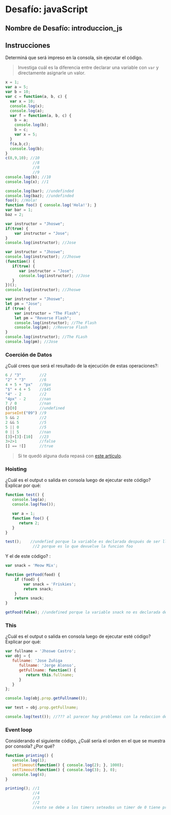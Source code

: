 # Desafío: javaScript

## Nombre de Desafío: introduccion_js

## Instrucciones

Determiná que será impreso en la consola, sin ejecutar el código.

> Investiga cuál es la diferencia entre declarar una variable con `var` y directamente asignarle un valor.

```javascript
x = 1;
var a = 5;
var b = 10;
var c = function(a, b, c) {
  var x = 10;
  console.log(x);
  console.log(a); 
  var f = function(a, b, c) {
    b = a;
    console.log(b);
    b = c;
    var x = 5;
  }
  f(a,b,c);
  console.log(b);
}
c(8,9,10); //10
            //8
            //8
            //9
console.log(b); //10
console.log(x); //1
```

```javascript
console.log(bar); //undefinded
console.log(baz); //undefinded
foo(); //Hola!
function foo() { console.log('Hola!'); }
var bar = 1;
baz = 2;
```

```javascript
var instructor = "Jhoswe";
if(true) {
    var instructor = "Jose";
}
console.log(instructor); //Jose
```

```javascript
var instructor = "Jhoswe";
console.log(instructor); //Jhoswe
(function() {
   if(true) {
      var instructor = "Jose";
      console.log(instructor); //Jose
   }
})();
console.log(instructor); //Jhoswe
```

```javascript
var instructor = "Jhoswe";
let pm = "Jose";
if (true) {
    var instructor = "The Flash";
    let pm = "Reverse Flash";
    console.log(instructor); //The Flash
    console.log(pm); //Reverse Flash
}
console.log(instructor); //The FLash
console.log(pm); //Jose
```
### Coerción de Datos

¿Cuál crees que será el resultado de la ejecución de estas operaciones?:

```javascript
6 / "3"        //2
"2" * "3"      //6
4 + 5 + "px"   //9px
"$" + 4 + 5    //$45
"4" - 2        //2
"4px" - 2      //nan
7 / 0          //nan
{}[0]          //undefined
parseInt("09") //9
5 && 2         //2
2 && 5         //5
5 || 0         //5
0 || 5         //nan
[3]+[3]-[10]   //23
3>2>1          //false
[] == ![]      //true
```

> Si te quedó alguna duda repasá con [este artículo](http://javascript.info/tutorial/object-conversion).


### Hoisting

¿Cuál es el output o salida en consola luego de ejecutar este código? Explicar por qué:

```javascript
function test() {
   console.log(a);
   console.log(foo());

   var a = 1;
   function foo() {
      return 2;
   }
}

test();    //undefied porque la variable es declarada después de ser llamada por console.log
            //2 porque es lo que devuelve la funcion foo
```

Y el de este código? :

```javascript
var snack = 'Meow Mix';

function getFood(food) {
    if (food) {
        var snack = 'Friskies';
        return snack;
    }
    return snack;
}

getFood(false); //undefined porque la variable snack no es declarada dentro del scope de getFood cuando food es falso
```


### This

¿Cuál es el output o salida en consola luego de ejecutar esté código? Explicar por qué:

```javascript
var fullname = 'Jhoswe Castro';
var obj = {
   fullname: 'Jose Zuñiga
      fullname: 'Jorge Alonso',
      getFullname: function() {
         return this.fullname;
      }
   }
};

console.log(obj.prop.getFullname());

var test = obj.prop.getFullname;

console.log(test()); //??? al parecer hay problemas con la redaccion de este codigo
```

### Event loop

Considerando el siguiente código, ¿Cuál sería el orden en el que se muestra por consola? ¿Por qué?

```javascript
function printing() {
   console.log(1);
   setTimeout(function() { console.log(2); }, 1000);
   setTimeout(function() { console.log(3); }, 0);
   console.log(4);
}

printing(); //1
            //4
            //3
            //2
            //esto se debe a los timers seteados un timer de 0 tiene preferencia por sobre uno de 1000 y un log sin timer tiene preferencia por sonbre uno con timer
```         
